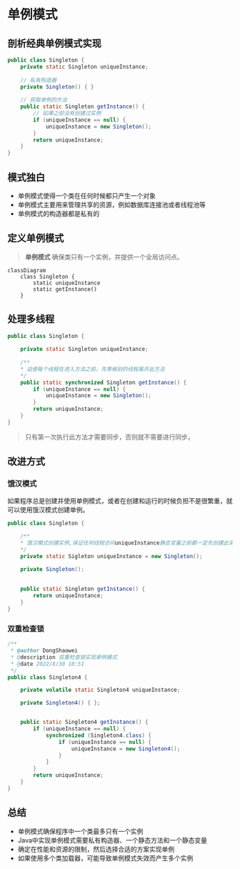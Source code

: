 # 单例模式

## 剖析经典单例模式实现

```java
public class Singleton {
    private static Singleton uniqueInstance;
    
    // 私有构造器
    private Singleton() { }
    
    // 获取单例的方法
    public static Singleton getInstance() {
        // 如果之前没有创建过实例
        if (uniqueInstance == null) {
            uniqueInstance = new Singleton();
        }
        return uniqueInstance;
    }
}
```

## 模式独白

* 单例模式使得一个类在任何时候都只产生一个对象
* 单例模式主要用来管理共享的资源，例如数据库连接池或者线程池等
* 单例模式的构造器都是私有的

##  定义单例模式

> **单例模式** 确保类只有一个实例，并提供一个全局访问点。

```mermaid
classDiagram
	class Singleton {
		static uniqueInstance
		static getInstance()
	}
```

## 处理多线程

```java
public class Singleton {
    
   	private static Singleton uniqueInstance;
    
    /**
    * 迫使每个线程在进入方法之前，先等候别的线程离开此方法
    */
   	public static synchronized Singleton getInstance() {
        if (uniqueInstance == null) {
            uniqueInstance = new Singleton();
        }
        return uniqueInstance;
    }
}
```

> 只有第一次执行此方法才需要同步，否则就不需要进行同步。

## 改进方式

### 饿汉模式

如果程序总是创建并使用单例模式，或者在创建和运行的时候负担不是很繁重，就可以使用饿汉模式创建单例。

```java
public class Singleton {
    
    /**
    * 饿汉模式创建实例,保证任何线程访问uniqueInstance静态变量之前都一定先创建此实例
    */
   	private static Sigleton uniqueInstance = new Singleton();

    private Singleton();
    
    
   	public static Singleton getInstance() {
        return uniqueInstance;
    }
}
```

### 双重检查锁

```java
/**
 * @author DongShaowei
 * @description 双重检查锁实现单例模式
 * @date 2022/8/30 10:51
 */
public class Singleton4 {

    private volatile static Singleton4 uniqueInstance;

    private Singleton4() { };


    public static Singleton4 getInstance() {
        if (uniqueInstance == null) {
            synchronized (Singleton4.class) {
                if (uniqueInstance == null) {
                    uniqueInstance = new Singleton4();
                }
            }
        }
        return uniqueInstance;
    }
}
```

## 总结

* 单例模式确保程序中一个类最多只有一个实例
* Java中实现单例模式需要私有构造器、一个静态方法和一个静态变量
* 确定在性能和资源的限制，然后选择合适的方案实现单例
* 如果使用多个类加载器，可能导致单例模式失效而产生多个实例